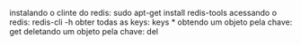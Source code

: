 instalando o clinte do redis: sudo apt-get install redis-tools
acessando o redis: redis-cli -h <host>
obter todas as keys: keys *
obtendo um objeto pela chave: get <chave>
deletando um objeto pela chave: del <chave>